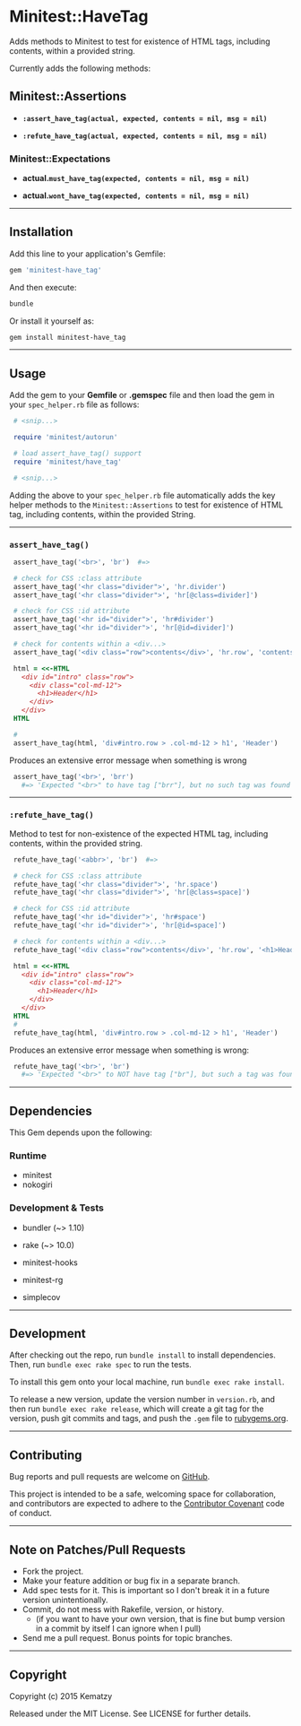 # Minitest::HaveTag

Adds methods to Minitest to test for existence of HTML tags, including contents,
within a provided string.

Currently adds the following methods:

## Minitest::Assertions

- **`:assert_have_tag(actual, expected, contents = nil, msg = nil)`**

- **`:refute_have_tag(actual, expected, contents = nil, msg = nil)`**

### Minitest::Expectations

- **actual.`must_have_tag(expected, contents = nil, msg = nil)`**

- **actual.`wont_have_tag(expected, contents = nil, msg = nil)`**

---

## Installation

Add this line to your application's Gemfile:

```ruby
gem 'minitest-have_tag'
```

And then execute:

```bash
bundle
```

Or install it yourself as:

```bash
gem install minitest-have_tag
```

---

## Usage

Add the gem to your **Gemfile** or **.gemspec** file and then load the gem
in your `spec_helper.rb` file as follows:

```ruby
 # <snip...>

 require 'minitest/autorun'

 # load assert_have_tag() support
 require 'minitest/have_tag'

 # <snip...>
```

Adding the above to your `spec_helper.rb` file automatically adds the key
helper methods to the `Minitest::Assertions` to test for existence of HTML tag,
including contents, within the provided String.

---

### `assert_have_tag()`

```ruby
 assert_have_tag('<br>', 'br')  #=>

 # check for CSS :class attribute
 assert_have_tag('<hr class="divider">', 'hr.divider')
 assert_have_tag('<hr class="divider">', 'hr[@class=divider]')

 # check for CSS :id attribute
 assert_have_tag('<hr id="divider">', 'hr#divider')
 assert_have_tag('<hr id="divider">', 'hr[@id=divider]')

 # check for contents within a <div...>
 assert_have_tag('<div class="row">contents</div>', 'hr.row', 'contents')

 html = <<-HTML
   <div id="intro" class="row">
     <div class="col-md-12">
       <h1>Header</h1>
     </div>
   </div>
 HTML

 #
 assert_have_tag(html, 'div#intro.row > .col-md-12 > h1', 'Header')

```

Produces an extensive error message when something is wrong

```ruby
 assert_have_tag('<br>', 'brr')
   #=> 'Expected "<br>" to have tag ["brr"], but no such tag was found'
```

---

### `:refute_have_tag()`

Method to test for non-existence of the expected HTML tag, including contents,
within the provided string.

```ruby
 refute_have_tag('<abbr>', 'br')  #=>

 # check for CSS :class attribute
 refute_have_tag('<hr class="divider">', 'hr.space')
 refute_have_tag('<hr class="divider">', 'hr[@class=space]')

 # check for CSS :id attribute
 refute_have_tag('<hr id="divider">', 'hr#space')
 refute_have_tag('<hr id="divider">', 'hr[@id=space]')

 # check for contents within a <div...>
 refute_have_tag('<div class="row">contents</div>', 'hr.row', '<h1>Header</h1>')

 html = <<-HTML
   <div id="intro" class="row">
     <div class="col-md-12">
       <h1>Header</h1>
     </div>
   </div>
 HTML
 #
 refute_have_tag(html, 'div#intro.row > .col-md-12 > h1', 'Header')
```

Produces an extensive error message when something is wrong:

```ruby
 refute_have_tag('<br>', 'br')
   #=> 'Expected "<br>" to NOT have tag ["br"], but such a tag was found'
```

---

## Dependencies

This Gem depends upon the following:

### Runtime

- minitest
- nokogiri

### Development & Tests

- bundler (~> 1.10)
- rake (~> 10.0)
- minitest-hooks
- minitest-rg

- simplecov

---

## Development

After checking out the repo, run `bundle install` to install dependencies.
Then, run `bundle exec rake spec` to run the tests.

To install this gem onto your local machine, run `bundle exec rake install`.

To release a new version, update the version number in `version.rb`, and then
run `bundle exec rake release`, which will create a git tag for the version,
push git commits and tags, and push the `.gem` file to
[rubygems.org](https://rubygems.org).

---

## Contributing

Bug reports and pull requests are welcome on [GitHub](https://github.com/kematzy/minitest-have_tag).

This project is intended to be a safe, welcoming space for collaboration, and
contributors are expected to adhere to the
[Contributor Covenant](contributor-covenant.org) code of conduct.

---

## Note on Patches/Pull Requests

- Fork the project.
- Make your feature addition or bug fix in a separate branch.
- Add spec tests for it. This is important so I don't break it in a future
  version unintentionally.
- Commit, do not mess with Rakefile, version, or history.
  - (if you want to have your own version, that is fine but bump version in
    a commit by itself I can ignore when I pull)
- Send me a pull request. Bonus points for topic branches.

---

## Copyright

Copyright (c) 2015 Kematzy

Released under the MIT License. See LICENSE for further details.
